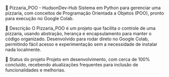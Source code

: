 🍕 Pizzaria_POO - HudsonDev-Hub
Sistema em Python para gerenciar uma pizzaria, com conceitos de Programação Orientada a Objetos (POO), pronto para execução no Google Colab.

📌 Descrição
O Pizzaria_POO é um projeto que facilita o controle de uma pizzaria, usando abstração, herança e encapsulamento para manter o código organizado. Desenvolvido para rodar direto no Google Colab, permitindo fácil acesso e experimentação sem a necessidade de instalar nada localmente.

🚧 Status do projeto
Projeto em desenvolvimento, com cerca de 100% concluído, recebendo atualizações frequentes para inclusão de funcionalidades e melhorias.

